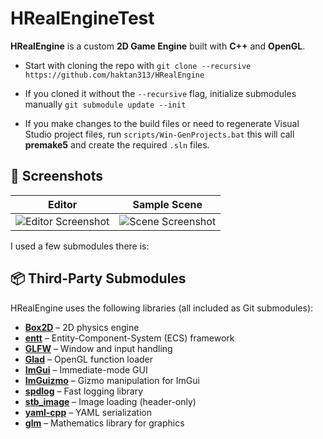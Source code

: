 # HRealEngineTest

**HRealEngine** is a custom **2D Game Engine** built with **C++** and **OpenGL**.

- Start with cloning the repo with `git clone --recursive https://github.com/haktan313/HRealEngine`

- If you cloned it without the `--recursive` flag, initialize submodules manually `git submodule update --init`

- If you make changes to the build files or need to regenerate Visual Studio project files, run `scripts/Win-GenProjects.bat` this will call **premake5** and create the required `.sln` files.

## 📸 Screenshots
| Editor | Sample Scene |
|--------|-------------|
| ![Editor Screenshot](https://github.com/user-attachments/assets/db5d561c-ae5e-4dee-8438-a36c4970f981) | ![Scene Screenshot](https://github.com/user-attachments/assets/11c43985-ec0e-4c48-8372-daf0f393670a) |

I used a few submodules there is:

## 📦 Third-Party Submodules

HRealEngine uses the following libraries (all included as Git submodules):

- **[Box2D](https://github.com/erincatto/box2d)** – 2D physics engine
- **[entt](https://github.com/skypjack/entt)** – Entity-Component-System (ECS) framework
- **[GLFW](https://github.com/glfw/glfw)** – Window and input handling
- **[Glad](https://github.com/Dav1dde/glad)** – OpenGL function loader
- **[ImGui](https://github.com/ocornut/imgui)** – Immediate-mode GUI
- **[ImGuizmo](https://github.com/CedricGuillemet/ImGuizmo)** – Gizmo manipulation for ImGui
- **[spdlog](https://github.com/gabime/spdlog)** – Fast logging library
- **[stb_image](https://github.com/nothings/stb)** – Image loading (header-only)
- **[yaml-cpp](https://github.com/jbeder/yaml-cpp)** – YAML serialization
- **[glm](https://github.com/g-truc/glm)** – Mathematics library for graphics